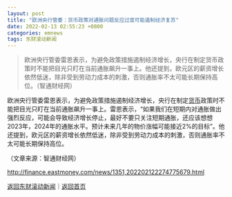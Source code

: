 ```yaml
---
layout: post
title: "欧洲央行管委：货币政策对通胀问题反应过度可能遏制经济复苏"
date: 2022-02-13 02:55:23 +0800
categories: emnews
tags: 东财滚动新闻
---
```

> 欧洲央行管委雷恩表示，为避免政策措施遏制经济增长，央行在制定货币政策时不能把目光只盯在当前通胀飙升一事上。他还提到，欧元区的薪资增长依然低迷，除非受到劳动力成本的刺激，否则通胀率不太可能长期保持高位。（智通财经网）

<p>欧洲央行管委雷恩表示，为避免政策措施遏制经济增长，央行在制定<span id="Info.3326"><a href="http://data.eastmoney.com/cjsj/hbgyl.html" class="infokey">货币</a></span>政策时不能把目光只盯在当前通胀飙升一事上。雷恩表示，“如果我们在短期内对通胀做出强烈反应，可能会导致经济增长停止，最好不要只关注短期通胀，还应该想想2023年，2024年的通胀水平。预计未来几年的物价涨幅可能接近2%的目标”。他还提到，欧元区的薪资增长依然低迷，除非受到劳动力成本的刺激，否则通胀率不太可能长期保持高位。</p><p class="em_media">（文章来源：智通财经网）</p>

<http://finance.eastmoney.com/news/1351,202202122274775679.html>

[返回东财滚动新闻](//finews.withounder.com/emnews/)｜[返回首页](//finews.withounder.com/)